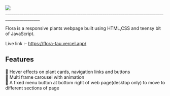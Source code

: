 <img src="https://res.cloudinary.com/djix6uusx/image/upload/v1643070091/flora-logo_fhfh1a.png"/>
_______________________________________________________________________________________________

 Flora is a responsive plants webpage built using HTML,CSS and teensy bit of JavaScript.
 
 Live link :- https://flora-tau.vercel.app/
 
 ## Features
 :seedling: Hover effects on plant cards, navigation links and buttons <br/>
 :seedling: Multi frame carousel with animation <br/>
 :seedling: A fixed menu button at bottom right of web page(desktop only) to move to different sections of page <br/>
